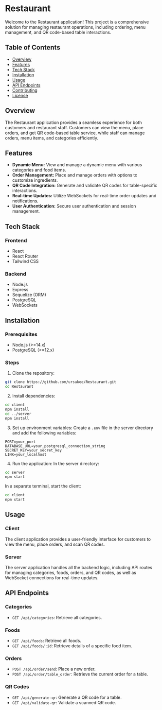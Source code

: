 # Restaurant

Welcome to the Restaurant application! This project is a comprehensive solution for managing restaurant operations, including ordering, menu management, and QR code-based table interactions.

## Table of Contents
- [Overview](#overview)
- [Features](#features)
- [Tech Stack](#tech-stack)
- [Installation](#installation)
- [Usage](#usage)
- [API Endpoints](#api-endpoints)
- [Contributing](#contributing)
- [License](#license)

## Overview
The Restaurant application provides a seamless experience for both customers and restaurant staff. Customers can view the menu, place orders, and get QR code-based table service, while staff can manage orders, menu items, and categories efficiently.

## Features
- **Dynamic Menu:** View and manage a dynamic menu with various categories and food items.
- **Order Management:** Place and manage orders with options to customize ingredients.
- **QR Code Integration:** Generate and validate QR codes for table-specific interactions.
- **Real-time Updates:** Utilize WebSockets for real-time order updates and notifications.
- **User Authentication:** Secure user authentication and session management.

## Tech Stack

### Frontend
- React
- React Router
- Tailwind CSS

### Backend
- Node.js
- Express
- Sequelize (ORM)
- PostgreSQL
- WebSockets

## Installation

### Prerequisites
- Node.js (>=14.x)
- PostgreSQL (>=12.x)

### Steps

1. Clone the repository:

```sh
git clone https://github.com/ursakee/Restaurant.git
cd Restaurant
```

2. Install dependencies:

```sh
cd client
npm install
cd ../server
npm install
```

3. Set up environment variables:
   Create a `.env` file in the server directory and add the following variables:

```env
PORT=your_port
DATABASE_URL=your_postgresql_connection_string
SECRET_KEY=your_secret_key
LINK=your_localhost
```

4. Run the application:
   In the server directory:
   
```sh
cd server
npm start
```
   
   In a separate terminal, start the client:

```sh
cd client
npm start
```

## Usage

### Client
The client application provides a user-friendly interface for customers to view the menu, place orders, and scan QR codes.

### Server
The server application handles all the backend logic, including API routes for managing categories, foods, orders, and QR codes, as well as WebSocket connections for real-time updates.

## API Endpoints

### Categories
- `GET /api/categories`: Retrieve all categories.

### Foods
- `GET /api/foods`: Retrieve all foods.
- `GET /api/foods/:id`: Retrieve details of a specific food item.

### Orders
- `POST /api/order/send`: Place a new order.
- `POST /api/order/table_order`: Retrieve the current order for a table.

### QR Codes
- `GET /api/generate-qr`: Generate a QR code for a table.
- `GET /api/validate-qr`: Validate a scanned QR code.
